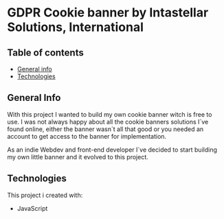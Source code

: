 # GDPR Cookie banner by Intastellar Solutions, International

## Table of contents
* [General info](#general-info)
* [Technologies](#technologies)

## General Info
With this project I wanted to build my own cookie banner witch is free to use. I was not always happy about all the cookie banners solutions I´ve found online, either the banner wasn´t all that good or you needed an account to get access to the banner for implementation.

As an indie Webdev and front-end developer I´ve decided to start building my own little banner and it evolved to this project.

## Technologies
This project i created with:
* JavaScript